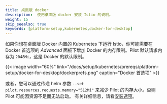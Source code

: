 ```yaml
---
title: 桌面版 docker
description:  使用桌面版 docker 安装 Istio 的说明。
weight: 15
skip_seealso: true
keywords: [platform-setup,kubernetes,docker-for-desktop]
---
```


如果你想在桌面版 Docker 内置的 Kubernetes 下运行 Istio，你可能需要在 Docker 首选项的 *Advanced* 面板下增加 Docker 的内存限制。Pilot 默认请求内存为 `2048Mi`，这是 Docker 的默认限制。

{{< image width="60%"  link="/docs/setup/kubernetes/prereqs/platform-setup/docker-for-desktop/dockerprefs.png" caption="Docker 首选项"  >}}

或者，您可以通过传递 helm 参数 `--set pilot.resources.requests.memory="512Mi"` 来减少 Pilot 的内存大小。否则 Pilot 可能因资源不足而无法启动。
有关详细信息，请看[安装选项](/zh/docs/reference/config/installation-options)。
